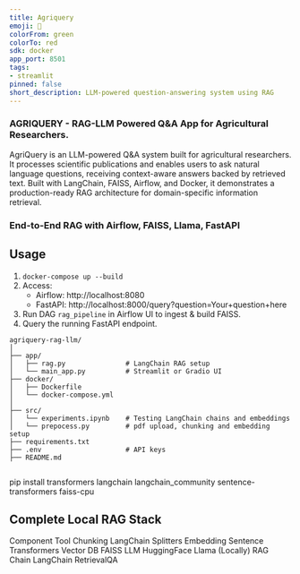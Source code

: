```yaml
---
title: Agriquery
emoji: 🦀
colorFrom: green
colorTo: red
sdk: docker
app_port: 8501
tags:
- streamlit
pinned: false
short_description: LLM-powered question-answering system using RAG
---
```


### AGRIQUERY - RAG-LLM Powered Q&A App for Agricultural Researchers.

AgriQuery is an LLM-powered Q&A system built for agricultural researchers. It processes scientific publications and enables users to ask natural language questions, receiving context-aware answers backed by retrieved text. Built with LangChain, FAISS, Airflow, and Docker, it demonstrates a production-ready RAG architecture for domain-specific information retrieval.

### End-to-End RAG with Airflow, FAISS, Llama, FastAPI

## Usage
1. `docker-compose up --build`
2. Access:
   - Airflow: http://localhost:8080
   - FastAPI: http://localhost:8000/query?question=Your+question+here
3. Run DAG `rag_pipeline` in Airflow UI to ingest & build FAISS.
4. Query the running FastAPI endpoint.


```
agriquery-rag-llm/
│
├── app/
│   ├── rag.py               # LangChain RAG setup
│   └── main_app.py          # Streamlit or Gradio UI
├── docker/
│   ├── Dockerfile
│   └── docker-compose.yml   
│
├── src/
│   └── experiments.ipynb    # Testing LangChain chains and embeddings
│   └── prepocess.py         # pdf upload, chunking and embedding setup
├── requirements.txt
├── .env                     # API keys
├── README.md


```
pip install transformers langchain langchain_community sentence-transformers faiss-cpu

## Complete Local RAG Stack
Component	       Tool
Chunking	LangChain Splitters
Embedding	Sentence Transformers
Vector DB	FAISS
LLM	        HuggingFace Llama (Locally)
RAG Chain	LangChain RetrievalQA

